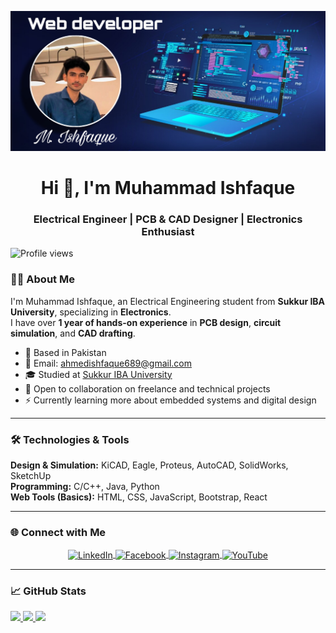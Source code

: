 ![logo](https://github.com/ishfaque-k4/ishfaque-k4/blob/main/Picsart_24-07-04_17-03-24-683.jpg)

<h1 align="center">Hi 👋, I'm Muhammad Ishfaque</h1>
<h3 align="center">Electrical Engineer | PCB & CAD Designer | Electronics Enthusiast</h3>

<p align="left">
  <img src="https://komarev.com/ghpvc/?username=ishfaque-k4&label=Profile%20views&color=0e75b6&style=flat" alt="Profile views" />
</p>

### 👨‍💻 About Me

I'm Muhammad Ishfaque, an Electrical Engineering student from **Sukkur IBA University**, specializing in **Electronics**.  
I have over **1 year of hands-on experience** in **PCB design**, **circuit simulation**, and **CAD drafting**.

- 📍 Based in Pakistan  
- 📧 Email: [ahmedishfaque689@gmail.com](mailto:ahmedishfaque689@gmail.com)  
- 🎓 Studied at [Sukkur IBA University](https://www.iba-suk.edu.pk/)  
- 🤝 Open to collaboration on freelance and technical projects  
- ⚡ Currently learning more about embedded systems and digital design

---

### 🛠️ Technologies & Tools

**Design & Simulation:** KiCAD, Eagle, Proteus, AutoCAD, SolidWorks, SketchUp  
**Programming:** C/C++, Java, Python  
**Web Tools (Basics):** HTML, CSS, JavaScript, Bootstrap, React  

---

### 🌐 Connect with Me

<p align="center">
  <a href="https://linkedin.com/in/ishfaque-ammar-b65b8a2a9" target="blank">
    <img align="center" src="https://raw.githubusercontent.com/rahuldkjain/github-profile-readme-generator/master/src/images/icons/Social/linked-in-alt.svg" alt="LinkedIn" height="30" width="40" />
  </a>
  <a href="https://fb.com/muhammad ishfaque" target="blank">
    <img align="center" src="https://raw.githubusercontent.com/rahuldkjain/github-profile-readme-generator/master/src/images/icons/Social/facebook.svg" alt="Facebook" height="30" width="40" />
  </a>
  <a href="https://instagram.com/ishfaque_k4" target="blank">
    <img align="center" src="https://raw.githubusercontent.com/rahuldkjain/github-profile-readme-generator/master/src/images/icons/Social/instagram.svg" alt="Instagram" height="30" width="40" />
  </a>
  <a href="https://www.youtube.com/c/ishfaque_k4" target="blank">
    <img align="center" src="https://raw.githubusercontent.com/rahuldkjain/github-profile-readme-generator/master/src/images/icons/Social/youtube.svg" alt="YouTube" height="30" width="40" />
  </a>
</p>

---

### 📈 GitHub Stats

<a href="https://github.com/ishfaque-k4">
  <img src="https://github-readme-stats.vercel.app/api?username=ishfaque-k4&show_icons=true&theme=dark&bg_color=1c1917&hide_border=true" />
</a>
<a href="https://github.com/ishfaque-k4">
  <img src="https://github-readme-streak-stats.herokuapp.com/?user=ishfaque-k4&theme=dark&hide_border=true" />
</a>
<a href="https://github.com/ishfaque-k4">
  <img src="https://github-readme-stats.vercel.app/api/top-langs/?username=ishfaque-k4&langs_count=8&theme=dark&layout=compact&bg_color=1c1917&hide_border=true" />
</a>
